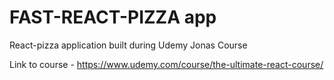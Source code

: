 # FAST-REACT-PIZZA app

React-pizza application built during Udemy Jonas Course

Link to course - https://www.udemy.com/course/the-ultimate-react-course/
